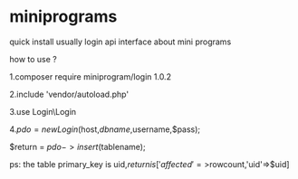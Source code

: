 # miniprograms
quick install usually login api interface about mini programs

how to use ?

1.composer require miniprogram/login 1.0.2

2.include 'vendor/autoload.php'

3.use Login\Login

4.$pdo = new Login($host,$dbname,$username,$pass);

  $return = $pdo->insert($tablename);



ps: the table primary_key is uid,$return is ['affected'=>$rowcount,'uid'=>$uid]
